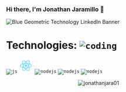 ### Hi there, I'm Jonathan Jaramillo 👋
![Blue Geometric Technology LinkedIn Banner](https://github.com/JonathanJara01/JonathanJara01/assets/125410451/265cb983-c26e-4276-8742-6fd67ed318a4)

<h1>Technologies: 
<code><img height="40" alt="coding" src="https://github.com/JonathanJara01/JonathanJara01/assets/125410451/43d215ef-d837-40e4-92fd-94a0ebb54b09"></code>
</h1>
<code><img height="40" alt="js" src="https://github.com/JonathanJara01/JonathanJara01/assets/125410451/2b89368d-6fbc-41b4-bda1-1d26bbfd4cf4"></code>
<code><img height="40" alt="react" src="https://raw.githubusercontent.com/github/explore/80688e429a7d4ef2fca1e82350fe8e3517d3494d/topics/react/react.png"></code>
<code><img height="40" alt="nodejs" src="https://github.com/JonathanJara01/JonathanJara01/assets/125410451/8f7a150b-ebe7-4e06-a106-bd3447a471cb"></code>  
<code><img height="40" alt="nodejs" src="https://github.com/JonathanJara01/JonathanJara01/assets/125410451/1a09497f-6275-4681-a84c-82e79029b301"></code> 
<code><img height="40" alt="nodejs" src="https://github.com/JonathanJara01/JonathanJara01/assets/125410451/769ffccf-c0e4-4b57-95fb-371b850b2cb3"></code> 


<p align="center"> <img src="https://github-readme-stats.vercel.app/api?username=jonathanjara01&show_icons=true&theme=gotham" alt="jonathanjara01" />

<!--
**JonathanJara01/JonathanJara01** is a ✨ _special_ ✨ repository because its `README.md` (this file) appears on your GitHub profile.

Here are some ideas to get you started:

- 🔭 I’m currently working on ...
- 🌱 I’m currently learning ...
- 👯 I’m looking to collaborate on ...
- 🤔 I’m looking for help with ...
- 💬 Ask me about ...
- 📫 How to reach me: ...
- 😄 Pronouns: ...
- ⚡ Fun fact: ...
-->
